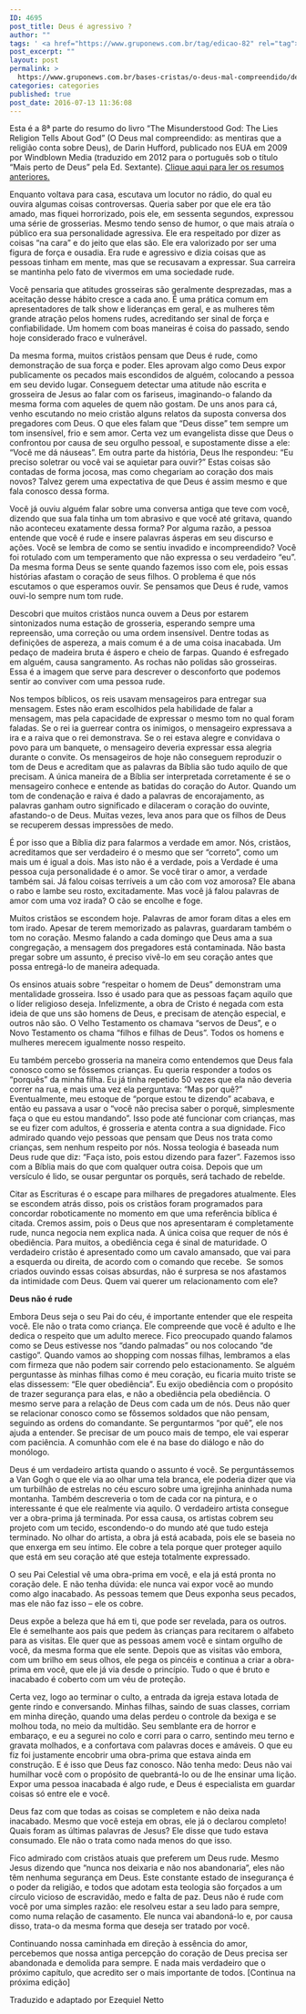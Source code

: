 ```yaml
---
ID: 4695
post_title: Deus é agressivo ?
author: ""
tags: ' <a href="https://www.gruponews.com.br/tag/edicao-82" rel="tag">edicao-82</a>'
post_excerpt: ""
layout: post
permalink: >
  https://www.gruponews.com.br/bases-cristas/o-deus-mal-compreendido/deus-e-agressivo
categories: categories
published: true
post_date: 2016-07-13 11:36:08
---
```

<p class="p1">Esta é a 8ª parte do resumo do livro “The Misunderstood God: The Lies Religion Tells About God” (O Deus mal compreendido: as mentiras que a religião conta sobre Deus), de Darin Hufford, publicado nos EUA em 2009 por Windblown Media (traduzido em 2012 para o português sob o título “Mais perto de Deus” pela Ed. Sextante). <a href="http://www.gruponews.com.br/bases-cristas/o-deus-mal-compreendido">Clique aqui para ler os resumos anteriores.</a></p>
<p class="p3"><span class="s3">E</span><span class="s1">nquanto voltava para casa, escutava um locutor no rádio, do qual eu ouvira algumas coisas controversas. Queria saber por que ele era tão amado, mas fiquei horrorizado, pois ele, em sessenta segundos, expressou uma série de grosserias. Mesmo tendo senso de humor, o que mais atraía o público era sua personalidade agressiva. Ele era respeitado por dizer as coisas “na cara” e do jeito que elas são. Ele era valorizado por ser uma figura de força e ousadia. Era rude e agressivo e dizia coisas que as pessoas tinham em mente, mas que se recusavam a expressar. Sua carreira se mantinha pelo fato de vivermos em uma sociedade rude.</span></p>
<p class="p4"><span class="s1">Você pensaria que atitudes grosseiras são geralmente desprezadas, mas a aceitação desse hábito cresce a cada ano. É uma prática comum em apresentadores de talk show e lideranças em geral, e as mulheres têm grande atração pelos homens rudes, acreditando ser sinal de força e confiabilidade. Um homem com boas maneiras é coisa do passado, sendo hoje considerado fraco e vulnerável.</span></p>
<p class="p4"><span class="s1">Da mesma forma, muitos cristãos pensam que Deus é rude, como demonstração de sua força e poder. Eles aprovam algo como Deus expor publicamente os pecados mais escondidos de alguém, colocando a pessoa em seu devido lugar. Conseguem detectar uma atitude não escrita e grosseira de Jesus ao falar com os fariseus, imaginando-o falando da mesma forma com aqueles de quem não gostam. De uns anos para cá, venho escutando no meio cristão alguns relatos da suposta conversa dos pregadores com Deus. O que eles falam que “Deus disse” tem sempre um tom insensível, frio e sem amor. Certa vez um evangelista disse que Deus o confrontou por causa de seu orgulho pessoal, e supostamente disse a ele: “Você me dá náuseas”. Em outra parte da história, Deus lhe respondeu: “Eu preciso soletrar ou você vai se aquietar para ouvir?” Estas coisas são contadas de forma jocosa, mas como chegariam ao coração dos mais novos? Talvez gerem uma expectativa de que Deus é assim mesmo e que fala conosco dessa forma.</span></p>
<p class="p4"><span class="s1">Você já ouviu alguém falar sobre uma conversa antiga que teve com você, dizendo que sua fala tinha um tom abrasivo e que você até gritava, quando não aconteceu exatamente dessa forma? Por alguma razão, a pessoa entende que você é rude e insere palavras ásperas em seu discurso e ações. Você se lembra de como se sentiu invadido e incompreendido? Você foi rotulado com um temperamento que não expressa o seu verdadeiro “eu”. Da mesma forma Deus se sente quando fazemos isso com ele, pois essas histórias afastam o coração de seus filhos. O problema é que nós escutamos o que esperamos ouvir. Se pensamos que Deus é rude, vamos ouvi-lo sempre num tom rude. </span></p>
<p class="p4"><span class="s1">Descobri que muitos cristãos nunca ouvem a Deus por estarem sintonizados numa estação de grosseria, esperando sempre uma repreensão, uma correção ou uma ordem insensível. Dentre todas as definições de aspereza, a mais comum é a de uma coisa inacabada. Um pedaço de madeira bruta é áspero e cheio de farpas. Quando é esfregado em alguém, causa sangramento. As rochas não polidas são grosseiras. Essa é a imagem que serve para descrever o desconforto que podemos sentir ao conviver com uma pessoa rude.</span></p>
<p class="p4"><span class="s1">Nos tempos bíblicos, os reis usavam mensageiros para entregar sua mensagem. Estes não eram escolhidos pela habilidade de falar a mensagem, mas pela capacidade de expressar o mesmo tom no qual foram faladas. Se o rei ia guerrear contra os inimigos, o mensageiro expressava a ira e a raiva que o rei demonstrava. Se o rei estava alegre e convidava o povo para um banquete, o mensageiro deveria expressar essa alegria durante o convite. Os mensageiros de hoje não conseguem reproduzir o tom de Deus e acreditam que as palavras da Bíblia são tudo aquilo de que precisam. A única maneira de a Bíblia ser interpretada corretamente é se o mensageiro conhece e entende as batidas do coração do Autor. Quando um tom de condenação e raiva é dado a palavras de encorajamento, as palavras ganham outro significado e dilaceram o coração do ouvinte, afastando-o de Deus. Muitas vezes, leva anos para que os filhos de Deus se recuperem dessas impressões de medo.</span></p>
<p class="p4"><span class="s1">É por isso que a Bíblia diz para falarmos a verdade em amor. Nós, cristãos, acreditamos que ser verdadeiro é o mesmo que ser “correto”, como um mais um é igual a dois. Mas isto não é a verdade, pois a Verdade é uma pessoa cuja personalidade é o amor. Se você tirar o amor, a verdade também sai. Já falou coisas terríveis a um cão com voz amorosa? Ele abana o rabo e lambe seu rosto, excitadamente. Mas você já falou palavras de amor com uma voz irada? O cão se encolhe e foge.</span></p>
<p class="p4"><span class="s1">Muitos cristãos se escondem hoje. Palavras de amor foram ditas a eles em tom irado. Apesar de terem memorizado as palavras, guardaram também o tom no coração. Mesmo falando a cada domingo que Deus ama a sua congregação, a mensagem dos pregadores está contaminada. Não basta pregar sobre um assunto, é preciso vivê-lo em seu coração antes que possa entregá-lo de maneira adequada. </span></p>
<p class="p4"><span class="s1">Os ensinos atuais sobre “respeitar o homem de Deus” demonstram uma mentalidade grosseira. Isso é usado para que as pessoas façam aquilo que o líder religioso deseja. Infelizmente, a obra de Cristo é negada com esta ideia de que uns são homens de Deus, e precisam de atenção especial, e outros não são. O Velho Testamento os chamava “servos de Deus”, e o Novo Testamento os chama “filhos e filhas de Deus”. Todos os homens e mulheres merecem igualmente nosso respeito.</span></p>
<p class="p4"><span class="s1">Eu também percebo grosseria na maneira como entendemos que Deus fala conosco como se fôssemos crianças. Eu queria responder a todos os “porquês” da minha filha. Eu já tinha repetido 50 vezes que ela não deveria correr na rua, e mais uma vez ela perguntava: “Mas por quê?” Eventualmente, meu estoque de “porque estou te dizendo” acabava, e então eu passava a usar o “você não precisa saber o porquê, simplesmente faça o que eu estou mandando”. Isso pode até funcionar com crianças, mas se eu fizer com adultos, é grosseria e atenta contra a sua dignidade. Fico admirado quando vejo pessoas que pensam que Deus nos trata como crianças, sem nenhum respeito por nós. Nossa teologia é baseada num Deus rude que diz: “Faça isto, pois estou dizendo para fazer”. Fazemos isso com a Bíblia mais do que com qualquer outra coisa. Depois que um versículo é lido, se ousar perguntar os porquês, será tachado de rebelde.</span></p>
<p class="p4"><span class="s1">Citar as Escrituras é o escape para milhares de pregadores atualmente. Eles se escondem atrás disso, pois os cristãos foram programados para concordar roboticamente no momento em que uma referência bíblica é citada. Cremos assim, pois o Deus que nos apresentaram é completamente rude, nunca negocia nem explica nada. A única coisa que requer de nós é obediência. Para muitos, a obediência cega é sinal de maturidade. O verdadeiro cristão é apresentado como um cavalo amansado, que vai para a esquerda ou direita, de acordo com o comando que recebe.<span class="Apple-converted-space">  </span>Se somos criados ouvindo essas coisas absurdas, não é surpresa se nos afastamos da intimidade com Deus. Quem vai querer um relacionamento com ele?</span></p>
<p class="p5"><span class="s1"><b>Deus não é rude</b></span></p>
<p class="p4"><span class="s1">Embora Deus seja o seu Pai do céu, é importante entender que ele respeita você. Ele não o trata como criança. Ele compreende que você é adulto e lhe dedica o respeito que um adulto merece. Fico preocupado quando falamos como se Deus estivesse nos “dando palmadas” ou nos colocando “de castigo”. Quando vamos ao shopping com nossas filhas, lembramos a elas com firmeza que não podem sair correndo pelo estacionamento. Se alguém perguntasse às minhas filhas como é meu coração, eu ficaria muito triste se elas dissessem: “Ele quer obediência”. Eu exijo obediência com o propósito de trazer segurança para elas, e não a obediência pela obediência. O mesmo serve para a relação de Deus com cada um de nós. Deus não quer se relacionar conosco como se fôssemos soldados que não pensam, seguindo as ordens do comandante. Se perguntarmos “por quê”, ele nos ajuda a entender. Se precisar de um pouco mais de tempo, ele vai esperar com paciência. A comunhão com ele é na base do diálogo e não do monólogo.</span></p>
<p class="p4"><span class="s1">Deus é um verdadeiro artista quando o assunto é você. Se perguntássemos a Van Gogh o que ele via ao olhar uma tela branca, ele poderia dizer que via um turbilhão de estrelas no céu escuro sobre uma igrejinha aninhada numa montanha. Também descreveria o tom de cada cor na pintura, e o interessante é que ele realmente via aquilo. O verdadeiro artista consegue ver a obra-prima já terminada. Por essa causa, os artistas cobrem seu projeto com um tecido, escondendo-o do mundo até que tudo esteja terminado. No olhar do artista, a obra já está acabada, pois ele se baseia no que enxerga em seu íntimo. Ele cobre a tela porque quer proteger aquilo que está em seu coração até que esteja totalmente expressado.</span></p>
<p class="p4"><span class="s1">O seu Pai Celestial vê uma obra-prima em você, e ela já está pronta no coração dele. E não tenha dúvida: ele nunca vai expor você ao mundo como algo inacabado. As pessoas temem que Deus exponha seus pecados, mas ele não faz isso – ele os cobre.</span></p>
<p class="p4"><span class="s1">Deus expõe a beleza que há em ti, que pode ser revelada, para os outros. Ele é semelhante aos pais que pedem às crianças para recitarem o alfabeto para as visitas. Ele quer que as pessoas amem você e sintam orgulho de você, da mesma forma que ele sente. Depois que as visitas vão embora, com um brilho em seus olhos, ele pega os pincéis e continua a criar a obra-prima em você, que ele já via desde o princípio. Tudo o que é bruto e inacabado é coberto com um véu de proteção.</span></p>
<p class="p4"><span class="s1">Certa vez, logo ao terminar o culto, a entrada da igreja estava lotada de gente rindo e conversando. Minhas filhas, saindo de suas classes, corriam em minha direção, quando uma delas perdeu o controle da bexiga e se molhou toda, no meio da multidão. Seu semblante era de horror e embaraço, e eu a segurei no colo e corri para o carro, sentindo meu terno e gravata molhados, e a confortava com palavras doces e amáveis. O que eu fiz foi justamente encobrir uma obra-prima que estava ainda em construção. E é isso que Deus faz conosco. Não tenha medo: Deus não vai humilhar você com o propósito de quebrantá-lo ou de lhe ensinar uma lição. Expor uma pessoa inacabada é algo rude, e Deus é especialista em guardar coisas só entre ele e você.</span></p>
<p class="p4"><span class="s1">Deus faz com que todas as coisas se completem e não deixa nada inacabado. Mesmo que você esteja em obras, ele já o declarou completo! Quais foram as últimas palavras de Jesus? Ele disse que tudo estava consumado. Ele não o trata como nada menos do que isso.</span></p>
<p class="p4"><span class="s1">Fico admirado com cristãos atuais que preferem um Deus rude. Mesmo Jesus dizendo que “nunca nos deixaria e não nos abandonaria”, eles não têm nenhuma segurança em Deus. Este constante estado de insegurança é o poder da religião, e todos que adotam esta teologia são forçados a um círculo vicioso de escravidão, medo e falta de paz. Deus não é rude com você por uma simples razão: ele resolveu estar a seu lado para sempre, como numa relação de casamento. Ele nunca vai abandoná-lo e, por causa disso, trata-o da mesma forma que deseja ser tratado por você. </span></p>
<p class="p4"><span class="s1">Continuando nossa caminhada em direção à essência do amor, percebemos que nossa antiga percepção do coração de Deus precisa ser abandonada e demolida para sempre. E nada mais verdadeiro que o próximo capítulo, que acredito ser o mais importante de todos. [Continua na próxima edição]</span></p>
<p class="p6"><span class="s1">Traduzido e adaptado por Ezequiel Netto</span></p>
